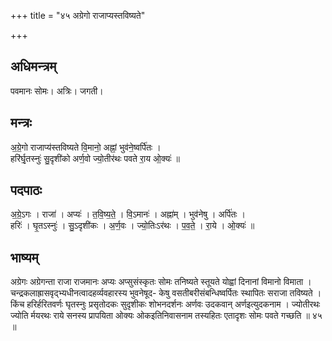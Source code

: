 +++
title = "४५ अग्रेगो राजाप्यस्तविष्यते"

+++
## अधिमन्त्रम्
पवमानः सोमः। अत्रिः। जगती।

## मन्त्रः
अ॒ग्रे॒गो राजाप्य॑स्तविष्यते वि॒मानो॒ अह्नां॒ भुव॑ने॒ष्वर्पि॑तः ।  
हरि॑र्घृ॒तस्नुः॑ सु॒दृशी॑को अर्ण॒वो ज्यो॒तीर॑थः पवते रा॒य ओ॒क्यः॑ ॥

## पदपाठः
अ॒ग्रे॒ऽगः । राजा॑ । अप्यः॑ । त॒वि॒ष्य॒ते॒ । वि॒ऽमानः॑ । अह्ना॑म् । भुव॑नेषु । अर्पि॑तः ।  
हरिः॑ । घृ॒तऽस्नुः॑ । सु॒ऽदृशी॑कः । अ॒र्ण॒वः । ज्यो॒तिःऽर॑थः । प॒व॒ते॒ । रा॒ये । ओ॒क्यः॑ ॥

## भाष्यम्
अग्रेगः अग्रेगन्ता राजा राजमानः अप्यः अप्सुसंस्कृतः सोमः तनिष्यते स्तूयते योह्वां दिनानां विमानो विमाता । चन्द्रकलाह्रासवृद्भ्यधीनत्वादहर्व्यवहारस्य भुवनेषूद- केषु वसतीबरीसंबन्धिष्वर्पितः स्थापितः सराजा तविष्यते । किंच हरिर्हरितवर्णः घृतस्नुः प्रसृतोदकः सुदृशीकः शोभनदर्शनः अर्णवः उदकवान् अर्णइत्युदकनाम । ज्योतीरथः ज्योति र्मयरथः राये सनस्य प्रापयिता ओक्यः ओकइतिनिवासनाम तस्यहितः एतादृशः सोमः पवते गच्छति ॥ ४५ ॥
